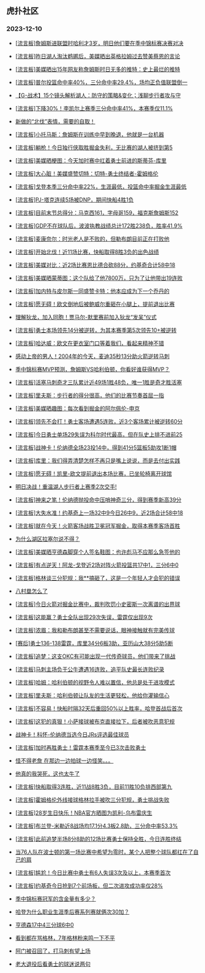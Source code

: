 ## 虎扑社区 
### 2023-12-10

+ [[流言板]詹姆斯进联盟时哈利才3岁，明日他们要在季中锦标赛决赛对决](https://bbs.hupu.com/623559240.html)

+ [[流言板]昨日湖人淘汰鹈鹕后，美媒晒出英格拉姆过去赞美蔡恩的言论](https://bbs.hupu.com/623559386.html)

+ [[流言板]美媒晒出15年网友称詹姆斯时日无多的推特：史上最烂的推特](https://bbs.hupu.com/623559023.html)

+ [[流言板]普尔投篮命中率40%，三分命中率29.4%，场均正负值联盟倒一](https://bbs.hupu.com/623556483.html)

+ [【G-战术】15个镜头解析湖人：防守的策略&变化；浅聊步行者攻与守](https://bbs.hupu.com/623554734.html)

+ [[流言板]下降30%！李凯尔上赛季三分命中率41%，本赛季仅11.1%](https://bbs.hupu.com/623554514.html)

+ [新做的“北伐”表情，需要的自取！](https://bbs.hupu.com/623556644.html)

+ [[流言板]小托马斯：詹姆斯在训练中早到晚退，他就是一台机器](https://bbs.hupu.com/623556761.html)

+ [[流言板]躺枪！今日独行侠取胜掘金失利，无比赛的湖人被挤到第5](https://bbs.hupu.com/623558835.html)

+ [[流言板]美媒晒梗图：今天加时赛中扛着勇士前进的斯蒂芬-库里](https://bbs.hupu.com/623559721.html)

+ [[流言板]大心脏！美媒盛赞切特：切特-勇士终结者-霍姆格伦](https://bbs.hupu.com/623560319.html)

+ [[流言板]戈登本季三分命中率22%，生涯最低，投篮命中率掘金生涯最低](https://bbs.hupu.com/623557662.html)

+ [[流言板]PJ-塔克连续5场被DNP，期间快船4胜1负](https://bbs.hupu.com/623553746.html)

+ [[流言板]目前末节总得分：马克西161，字母哥159，福克斯詹姆斯152](https://bbs.hupu.com/623560409.html)

+ [[流言板]GDP不在球队后，波波执教战绩总计172胜238负，胜率41.9%](https://bbs.hupu.com/623559810.html)

+ [[流言板]麦康奈尔：时光老人是不败的，但勒布朗目前正在打败他](https://bbs.hupu.com/623555029.html)

+ [[流言板]开始北伐！近11场比赛，快船取得8胜3负的出色战绩](https://bbs.hupu.com/623553328.html)

+ [[流言板]美媒对比：近2场比赛恩比德合砍88分，约基奇合计58中18](https://bbs.hupu.com/623559878.html)

+ [[流言板]美媒晒蒙蒂图：这个队给了他7800万，只为了让他带出19连败](https://bbs.hupu.com/623558619.html)

+ [[流言板]加内特与皮尔斯一同盛赞卡特：他本应成为下一个乔丹的](https://bbs.hupu.com/623560181.html)

+ [[流言板]愿无碍！欧文倒地后被鲍威尔重砸在小腿上，提前退出比赛](https://bbs.hupu.com/623547778.html)

+ [理解狄龙，加入同胞！贾马尔-默里赛前加入狄龙“发呆”仪式](https://bbs.hupu.com/623552051.html)

+ [[流言板]勇士本场领先14分被逆转，为其本赛季第5次领先10+被逆转](https://bbs.hupu.com/623553405.html)

+ [[流言板]哈达威：欧文在更衣室门口等着我们，看起来精神不错](https://bbs.hupu.com/623552139.html)

+ [感动上帝的男人！2004年的今天，麦迪35秒13分助火箭逆转马刺](https://bbs.hupu.com/623552646.html)

+ [季中锦标赛MVP预测，詹姆斯VS哈利伯顿，你看好谁获得MVP？](https://bbs.hupu.com/623551859.html)

+ [[流言板]活塞马刺奇才三队累计近49场1胜48负，唯一1胜是奇才胜活塞](https://bbs.hupu.com/623551596.html)

+ [[流言板]里夫斯：步行者的得分很高，他们的比赛节奏首屈一指](https://bbs.hupu.com/623554011.html)

+ [[流言板]美媒晒趣图：每次看到掘金的阿尔佩伦-申京](https://bbs.hupu.com/623558546.html)

+ [[流言板]领先不会打！勇士客场遭遇5连败，近3个客场累计被逆转60分](https://bbs.hupu.com/623551180.html)

+ [[流言板]今日勇士单场29失误为科尔时代最高，但在队史上排不进前25](https://bbs.hupu.com/623559465.html)

+ [[流言板]战神卡！伦纳德全场23投14中，得到41分5篮板5助攻1断1帽](https://bbs.hupu.com/623550795.html)

+ [[流言板]库里：我们得弄清楚怎样不再只是嘴上说说，而是去付出实践](https://bbs.hupu.com/623553698.html)

+ [[流言板]愿无碍！凯里-欧文提前退出本场比赛，已坐轮椅离开球馆](https://bbs.hupu.com/623549686.html)

+ [明日决战！重温湖人步行者上赛季2次交手!](https://bbs.hupu.com/623553518.html)

+ [[流言板]神来之笔！伦纳德抛投命中压哨神奇三分，得到赛季新高39分](https://bbs.hupu.com/623550471.html)

+ [[流言板]大失水准！约基奇上一场32中9今日26中9，近2场合计58中18](https://bbs.hupu.com/623549411.html)

+ [[流言板]就在今天！火箭客场战胜卫冕冠军掘金，取得本赛季客场首胜](https://bbs.hupu.com/623549145.html)

+ [为什么湖区拉塞尔说不得？](https://bbs.hupu.com/623559027.html)

+ [[流言板]美媒晒亨德森脚穿个人签名鞋图：也许彪马不应那么急签他的](https://bbs.hupu.com/623559568.html)

+ [[流言板]有点逆天！阿龙-戈登近2场对阵火箭投篮共17中1，三分6中0](https://bbs.hupu.com/623553704.html)

+ [[流言板]格林谈三分犯规：我**搞砸了，这是一个年轻人才会犯的错误](https://bbs.hupu.com/623549645.html)

+ [八村塁怎么了](https://bbs.hupu.com/623558194.html)

+ [[流言板]今日火箭对掘金比赛中，裁判吹罚小史密斯一次离谱的出界球](https://bbs.hupu.com/623552367.html)

+ [[流言板]这能赢？勇士全队出现29次失误，雷霆仅出现9次](https://bbs.hupu.com/623546960.html)

+ [[流言板]浓眉：我和勒布朗甚至不需要说话，眼神接触就有完美传球](https://bbs.hupu.com/623547739.html)

+ [[赛后]勇士136-138雷霆，库里34分6板3助，亚历山大38分5助5断](https://bbs.hupu.com/623546881.html)

+ [[流言板]追梦：这支OKC有可能出现一代传奇球员，他们带来了挑战](https://bbs.hupu.com/623553408.html)

+ [[流言板]马刺主场负于公牛遭遇16连败，追平队史最长连败纪录](https://bbs.hupu.com/623547142.html)

+ [[流言板]哈姆：哈利伯顿的视野令人难以置信，他总是处于进攻模式](https://bbs.hupu.com/623553580.html)

+ [[流言板]里夫斯：哈利伯顿让队友的生活更轻松，他给你灌输信心](https://bbs.hupu.com/623553659.html)

+ [[流言板]不容易！快船时隔32天后重回50%以上胜率，哈登首战后首次](https://bbs.hupu.com/623552816.html)

+ [[流言板]这犯的真狠！小萨接球被布克直接拉下，后者被吹恶意犯规](https://bbs.hupu.com/623548101.html)

+ [战神卡！科怀-伦纳德当选今日JRs评选最佳球员](https://bbs.hupu.com/623553986.html)

+ [[流言板]加时再胜勇士！雷霆本赛季至今已3次击败勇士](https://bbs.hupu.com/623547707.html)

+ [怪不得老詹 在那边一边拍球一边怪笑。。。](https://bbs.hupu.com/623549057.html)

+ [他真的我哭死，这也太牛了](https://bbs.hupu.com/623554922.html)

+ [[流言板]快船取得3连胜，近11战8胜3负，目前11胜10负排西部第九](https://bbs.hupu.com/623550786.html)

+ [[流言板]霍姆格伦外线接球格林拉手被吹三分犯规，勇士挑战失败](https://bbs.hupu.com/623545716.html)

+ [[流言板]28岁生日快乐！NBA官方晒图为凯利-乌布雷庆生](https://bbs.hupu.com/623557515.html)

+ [[流言板]布兰登-米勒近8战场均17.1分4.3板2.8助，三分命中率53.3%](https://bbs.hupu.com/623561305.html)

+ [[流言板]此前追梦半场8分8助的12场比赛勇士保持全胜，今日连胜终结](https://bbs.hupu.com/623560064.html)

+ [当76人队在波士顿的第一场比赛中希望为零时，某个人把整个球队都扛在了自己的肩](https://bbs.hupu.com/623558581.html)

+ [[流言板]尴尬！今日比赛中勇士有6人失误3次及以上，本赛季首次](https://bbs.hupu.com/623559611.html)

+ [[流言板]约基奇今日抢到7个前场板，但二次进攻成功率仅28%](https://bbs.hupu.com/623559154.html)

+ [季中锦标赛冠军的含金量有多少？](https://bbs.hupu.com/623560558.html)

+ [哈登为什么职业生涯季后赛系列赛就俩次30加？](https://bbs.hupu.com/623561846.html)

+ [亨德森17中4三分球6中0](https://bbs.hupu.com/623556399.html)

+ [看到都在骂格林，7年格林粉来鸣一下不平](https://bbs.hupu.com/623560485.html)

+ [阿门被召回了，打马刺有望上场](https://bbs.hupu.com/623561283.html)

+ [老大退役后看勇士的球迷说两句](https://bbs.hupu.com/623561631.html)

